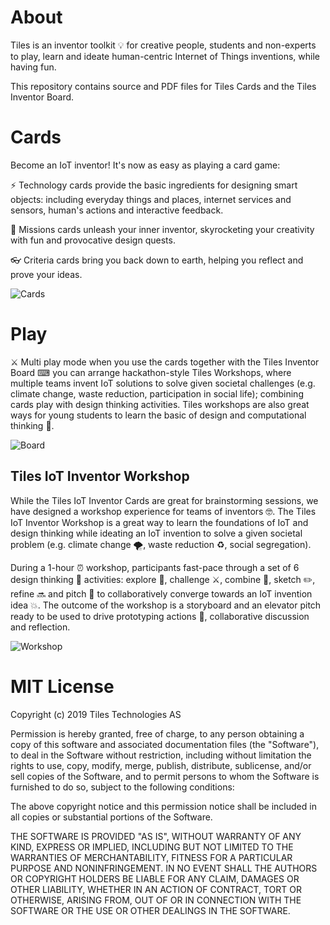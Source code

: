 # About

Tiles is an inventor toolkit 💡 for creative people, students and non-experts to play, learn and ideate human-centric Internet of Things inventions, while having fun.

This repository contains source and PDF files for Tiles Cards and the Tiles Inventor Board.


# Cards

Become an IoT inventor! It's now as easy as playing a card game:

⚡️ Technology cards  provide the basic ingredients for designing smart objects: including everyday things and places, internet services and sensors, human's actions and interactive feedback.

🎯 Missions cards unleash your inner inventor, skyrocketing your creativity with fun and provocative design quests.

👓 Criteria cards bring you back down to earth, helping you reflect and prove your ideas.

![Cards](https://ksr-ugc.imgix.net/assets/025/079/229/dae3784cdfbcc53258972a58cc804164_original.png?ixlib=rb-2.1.0&w=680&fit=max&v=1557416891&auto=format&gif-q=50&lossless=true&s=f4d7e40cefa99a6107a509904838b71f)


# Play

⚔️ Multi play mode  when you use the cards together with the Tiles Inventor Board ⌨︎ you can arrange hackathon-style Tiles Workshops, where multiple teams invent IoT solutions to solve given societal challenges (e.g. climate change, waste reduction, participation in social life); combining cards play with design thinking activities. Tiles workshops are also great ways for young students to learn the basic of design and computational thinking 👾.

![Board](https://ksr-ugc.imgix.net/assets/025/065/229/46b13da6d7d4771aafc7355174df40aa_original.png?ixlib=rb-2.1.0&w=680&fit=max&v=1557330886&auto=format&gif-q=50&lossless=true&s=f2bad8cbf77742cec62e6e7dda49e68e)

## Tiles IoT Inventor Workshop

While the Tiles IoT Inventor Cards are great for brainstorming sessions, we have designed a workshop experience for teams of inventors 🤓. The Tiles IoT Inventor Workshop is a great way to learn the foundations of IoT and design thinking while ideating an IoT invention to solve a given societal problem (e.g. climate change 🌪, waste reduction ♻️, social segregation).

During a 1-hour ⏰ workshop, participants fast-pace through a set of 6 design thinking 🧠 activities: explore 👀, challenge ⚔️, combine 🥘, sketch ✏️, refine 🔜 and pitch 🎤 to collaboratively converge towards an IoT invention idea 💥. The outcome of the workshop is a storyboard and an elevator pitch ready to be used to drive prototyping actions 🥽, collaborative discussion and reflection.

![Workshop](https://ksr-ugc.imgix.net/assets/025/073/524/08e6947058862fcd3cf219e2f37a9f7d_original.jpg?ixlib=rb-2.1.0&w=680&fit=max&v=1557379709&auto=format&gif-q=50&q=92&s=2c9005d37754911a0c191748743b94ab)


# MIT License

Copyright (c) 2019 Tiles Technologies AS

Permission is hereby granted, free of charge, to any person obtaining a copy
of this software and associated documentation files (the "Software"), to deal
in the Software without restriction, including without limitation the rights
to use, copy, modify, merge, publish, distribute, sublicense, and/or sell
copies of the Software, and to permit persons to whom the Software is
furnished to do so, subject to the following conditions:

The above copyright notice and this permission notice shall be included in all
copies or substantial portions of the Software.

THE SOFTWARE IS PROVIDED "AS IS", WITHOUT WARRANTY OF ANY KIND, EXPRESS OR
IMPLIED, INCLUDING BUT NOT LIMITED TO THE WARRANTIES OF MERCHANTABILITY,
FITNESS FOR A PARTICULAR PURPOSE AND NONINFRINGEMENT. IN NO EVENT SHALL THE
AUTHORS OR COPYRIGHT HOLDERS BE LIABLE FOR ANY CLAIM, DAMAGES OR OTHER
LIABILITY, WHETHER IN AN ACTION OF CONTRACT, TORT OR OTHERWISE, ARISING FROM,
OUT OF OR IN CONNECTION WITH THE SOFTWARE OR THE USE OR OTHER DEALINGS IN THE
SOFTWARE.
